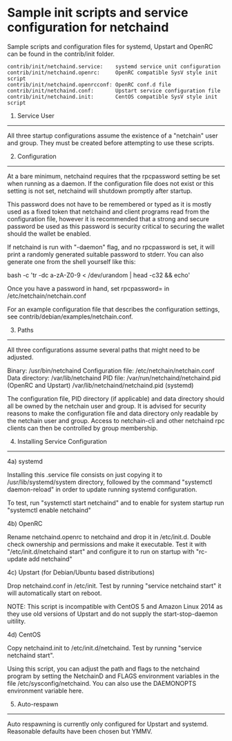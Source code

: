 Sample init scripts and service configuration for netchaind
==========================================================

Sample scripts and configuration files for systemd, Upstart and OpenRC
can be found in the contrib/init folder.

    contrib/init/netchaind.service:    systemd service unit configuration
    contrib/init/netchaind.openrc:     OpenRC compatible SysV style init script
    contrib/init/netchaind.openrcconf: OpenRC conf.d file
    contrib/init/netchaind.conf:       Upstart service configuration file
    contrib/init/netchaind.init:       CentOS compatible SysV style init script

1. Service User
---------------------------------

All three startup configurations assume the existence of a "netchain" user
and group.  They must be created before attempting to use these scripts.

2. Configuration
---------------------------------

At a bare minimum, netchaind requires that the rpcpassword setting be set
when running as a daemon.  If the configuration file does not exist or this
setting is not set, netchaind will shutdown promptly after startup.

This password does not have to be remembered or typed as it is mostly used
as a fixed token that netchaind and client programs read from the configuration
file, however it is recommended that a strong and secure password be used
as this password is security critical to securing the wallet should the
wallet be enabled.

If netchaind is run with "-daemon" flag, and no rpcpassword is set, it will
print a randomly generated suitable password to stderr.  You can also
generate one from the shell yourself like this:

bash -c 'tr -dc a-zA-Z0-9 < /dev/urandom | head -c32 && echo'

Once you have a password in hand, set rpcpassword= in /etc/netchain/netchain.conf

For an example configuration file that describes the configuration settings,
see contrib/debian/examples/netchain.conf.

3. Paths
---------------------------------

All three configurations assume several paths that might need to be adjusted.

Binary:              /usr/bin/netchaind
Configuration file:  /etc/netchain/netchain.conf
Data directory:      /var/lib/netchaind
PID file:            /var/run/netchaind/netchaind.pid (OpenRC and Upstart)
                     /var/lib/netchaind/netchaind.pid (systemd)

The configuration file, PID directory (if applicable) and data directory
should all be owned by the netchain user and group.  It is advised for security
reasons to make the configuration file and data directory only readable by the
netchain user and group.  Access to netchain-cli and other netchaind rpc clients
can then be controlled by group membership.

4. Installing Service Configuration
-----------------------------------

4a) systemd

Installing this .service file consists on just copying it to
/usr/lib/systemd/system directory, followed by the command
"systemctl daemon-reload" in order to update running systemd configuration.

To test, run "systemctl start netchaind" and to enable for system startup run
"systemctl enable netchaind"

4b) OpenRC

Rename netchaind.openrc to netchaind and drop it in /etc/init.d.  Double
check ownership and permissions and make it executable.  Test it with
"/etc/init.d/netchaind start" and configure it to run on startup with
"rc-update add netchaind"

4c) Upstart (for Debian/Ubuntu based distributions)

Drop netchaind.conf in /etc/init.  Test by running "service netchaind start"
it will automatically start on reboot.

NOTE: This script is incompatible with CentOS 5 and Amazon Linux 2014 as they
use old versions of Upstart and do not supply the start-stop-daemon uitility.

4d) CentOS

Copy netchaind.init to /etc/init.d/netchaind. Test by running "service netchaind start".

Using this script, you can adjust the path and flags to the netchaind program by
setting the NetchainD and FLAGS environment variables in the file
/etc/sysconfig/netchaind. You can also use the DAEMONOPTS environment variable here.

5. Auto-respawn
-----------------------------------

Auto respawning is currently only configured for Upstart and systemd.
Reasonable defaults have been chosen but YMMV.
